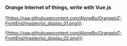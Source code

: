 ### Orange Internet of things, write with Vue.js

![https://raw.githubusercontent.com/AloneBo/OrangeIoT-FrontEnd/master/iot_display_01.png]()



![https://raw.githubusercontent.com/AloneBo/OrangeIoT-FrontEnd/master/iot_display_02.png]()